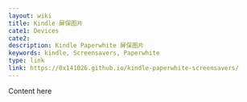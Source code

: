 ```yaml
---
layout: wiki
title: Kindle 屏保图片
cate1: Devices
cate2:
description: Kindle Paperwhite 屏保图片
keywords: kindle, Screensavers, Paperwhite
type: link
link: https://0x141026.github.io/kindle-paperwhite-screensavers/
---
```


Content here

